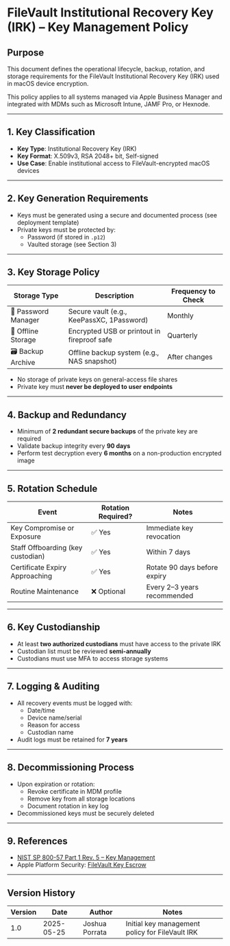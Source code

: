 # FileVault Institutional Recovery Key (IRK) – Key Management Policy

## Purpose

This document defines the operational lifecycle, backup, rotation, and storage requirements for the FileVault
Institutional Recovery Key (IRK) used in macOS device encryption.

This policy applies to all systems managed via Apple Business Manager and integrated with MDMs such as Microsoft Intune,
JAMF Pro, or Hexnode.

---

## 1. Key Classification

- **Key Type**: Institutional Recovery Key (IRK)
- **Key Format**: X.509v3, RSA 2048+ bit, Self-signed
- **Use Case**: Enable institutional access to FileVault-encrypted macOS devices

---

## 2. Key Generation Requirements

- Keys must be generated using a secure and documented process (see deployment template)
- Private keys must be protected by:
  - Password (if stored in `.p12`)
  - Vaulted storage (see Section 3)

---

## 3. Key Storage Policy

| Storage Type        | Description                                 | Frequency to Check |
| ------------------- | ------------------------------------------- | ------------------ |
| 🔐 Password Manager | Secure vault (e.g., KeePassXC, 1Password)   | Monthly            |
| 🧊 Offline Storage  | Encrypted USB or printout in fireproof safe | Quarterly          |
| 🗃️ Backup Archive   | Offline backup system (e.g., NAS snapshot)  | After changes      |

- No storage of private keys on general-access file shares
- Private key must **never be deployed to user endpoints**

---

## 4. Backup and Redundancy

- Minimum of **2 redundant secure backups** of the private key are required
- Validate backup integrity every **90 days**
- Perform test decryption every **6 months** on a non-production encrypted image

---

## 5. Rotation Schedule

| Event                             | Rotation Required? | Notes                        |
| --------------------------------- | ------------------ | ---------------------------- |
| Key Compromise or Exposure        | ✅ Yes             | Immediate key revocation     |
| Staff Offboarding (key custodian) | ✅ Yes             | Within 7 days                |
| Certificate Expiry Approaching    | ✅ Yes             | Rotate 90 days before expiry |
| Routine Maintenance               | ❌ Optional        | Every 2–3 years recommended  |

---

## 6. Key Custodianship

- At least **two authorized custodians** must have access to the private IRK
- Custodian list must be reviewed **semi-annually**
- Custodians must use MFA to access storage systems

---

## 7. Logging & Auditing

- All recovery events must be logged with:
  - Date/time
  - Device name/serial
  - Reason for access
  - Custodian name
- Audit logs must be retained for **7 years**

---

## 8. Decommissioning Process

- Upon expiration or rotation:
  - Revoke certificate in MDM profile
  - Remove key from all storage locations
  - Document rotation in key log
- Decommissioned keys must be securely deleted

---

## 9. References

- [NIST SP 800-57 Part 1 Rev. 5 – Key Management](https://csrc.nist.gov/publications/detail/sp/800-57-part-1/rev-5/final)
- Apple Platform Security: [FileVault Key Escrow](https://support.apple.com/guide/security/filevault-key-escrow-sec8ae49c727/web)

---

## Version History

| Version | Date       | Author         | Notes                                           |
| ------- | ---------- | -------------- | ----------------------------------------------- |
| 1.0     | 2025-05-25 | Joshua Porrata | Initial key management policy for FileVault IRK |
